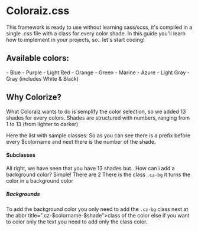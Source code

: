 # Coloraiz.css
This framework is ready to use without learning sass/scss, it's compiled in a single .css file with a class for every color shade. In this guide you'll learn how to implement in your projects, so.. let's start coding!

<h2>Available colors:</h2> 
- Blue
- Purple
- Light Red
- Orange
- Green
- Marine
- Azure
- Light Gray
- Gray (includes White & Black)

<h2>Why Colorize?</h2>
What Coloraiz wants to do is semplify the color selection, so we added 13 shades for every colors. Shades are structured with numbers, ranging from 1 to 13 (from lighter to darker) 

Here the list with sample classes: 
So as you can see there is a prefix before every $colorname and next there is the number of the shade.
<h4>Subclasses</h4>
All right, we have seen that you have 13 shades but.. How can i add a background color?
Simple! There are 2 There is the class <code>.cz-bg</code> it turns the color in a background color

<h5>Backgrounds</h5>
To add the background color you only need to add the <code>.cz-bg</code> class next at the
abbr title=".cz-$colorname-$shade">class of the color</abbr>
else if you want to color only the text you need to add only the class color.
